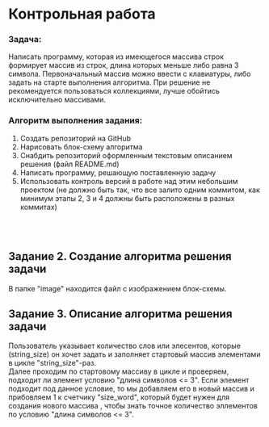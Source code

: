 #  Контрольная работа 

### Задача:
Написать программу, которая из имеющегося массива строк формирует массив из строк, длина которых меньше либо равна 3 символа. Первоначальный массив можно ввести с клавиатуры, либо задать на старте выполнения алгоритма. При решение не рекомендуется пользоваться коллекциями, лучше обойтись исключительно массивами.

### Алгоритм выполнения задания:
1. Создать репозиторий на GitHub
2. Нарисовать блок-схему алгоритма
3. Снабдить репозиторий оформленным текстовым описанием решения (файл README.md)
4. Написать программу, решающую поставленную задачу
5. Использовать контроль версий в работе над этим небольшим проектом (не должно быть так, что все залито одним коммитом, как минимум этапы 2, 3 и 4 должны быть расположены в разных коммитах)
<br>
<br>

## Задание 2. Создание алгоритма решения задачи

В папке "image"  находится файл с изображением блок-схемы.

## Задание 3. Описание алгоритма решения задачи
Пользователь указывает количество слов или элесентов, которые  (string_size) он хочет задать и заполняет стартовый массив элементами в цикле "string_size"-раз.<br>
Далее проходим по стартовому массиву в цикле и проверяем, подходит ли элемент условию "длина символов <= 3". Если элемент подходит под данное условие, то мы добавляем его в новый массив и прибовляем 1 к счетчику "size_word", который будет нужен для создания нового массива , чтобы знать точное количество эллементов по условию "длина символов <= 3".
